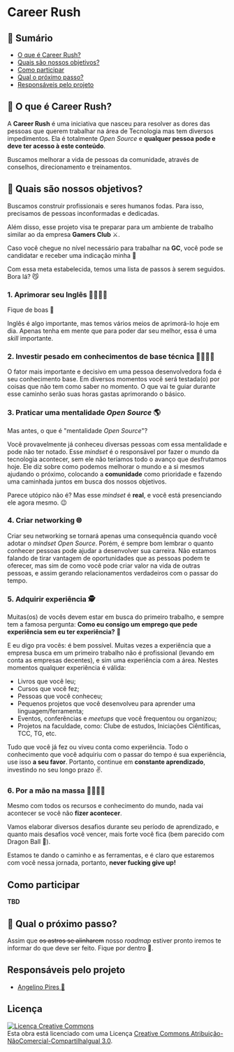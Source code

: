 # Career Rush

## 📝 Sumário

- [O que é Career Rush?](#careerrush)
- [Quais são nossos objetivos?](#objetivos)
- [Como participar](#participar)
- [Qual o próximo passo?](#proximospassos)
- [Responsáveis pelo projeto](#responsaveis)

## 🏃‍ O que é Career Rush? <a name="careerrush"></a>

A **Career Rush** é uma iniciativa que nasceu para resolver as dores das pessoas que querem trabalhar na área de Tecnologia mas tem diversos impedimentos. Ela é totalmente _Open Source_ e **qualquer pessoa pode e deve ter acesso à este conteúdo**.

Buscamos melhorar a vida de pessoas da comunidade, através de conselhos, direcionamento e treinamentos.

## 🎯 Quais são nossos objetivos? <a name="objetivos"></a>

Buscamos construir profissionais e seres humanos fodas. Para isso, precisamos de pessoas inconformadas e dedicadas.

Além disso, esse projeto visa te preparar para um ambiente de trabalho similar ao da empresa **Gamers Club** ⚔.

Caso você chegue no nível necessário para trabalhar na **GC**, você pode se candidatar e receber uma indicação minha 👊

Com essa meta estabelecida, temos uma lista de passos à serem seguidos. Bora lá? 😼

### 1. Aprimorar seu Inglês 👩‍🏫👨‍🏫

Fique de boas 🤙

Inglês é algo importante, mas temos vários meios de aprimorá-lo hoje em dia. Apenas tenha em mente que para poder dar seu melhor, essa é uma _skill_ importante.

### 2. Investir pesado em conhecimentos de base técnica 👩‍💻👨‍💻

O fator mais importante e decisivo em uma pessoa desenvolvedora foda é seu conhecimento base. Em diversos momentos você será testada(o) por coisas que não tem como saber no momento. O que vai te guiar durante esse caminho serão suas horas gastas aprimorando o básico.

### 3. Praticar uma mentalidade _Open Source_ 🌎

Mas antes, o que é "mentalidade _Open Source_"?

Você provavelmente já conheceu diversas pessoas com essa mentalidade e pode não ter notado. Esse _mindset_ é o responsável por fazer o mundo da tecnologia acontecer, sem ele não teríamos todo o avanço que desfrutamos hoje. Ele diz sobre como podemos melhorar o mundo e a si mesmos ajudando o próximo, colocando a **comunidade** como prioridade e fazendo uma caminhada juntos em busca dos nossos objetivos.

Parece utópico não é? Mas esse _mindset_ é **real**, e você está presenciando ele agora mesmo. 😉

### 4. Criar networking 🌐

Criar seu networking se tornará apenas uma consequência quando você adotar o _mindset Open Source_. Porém, é sempre bom lembrar o quanto conhecer pessoas pode ajudar a desenvolver sua carreira. Não estamos falando de tirar vantagem de oportunidades que as pessoas podem te oferecer, mas sim de como você pode criar valor na vida de outras pessoas, e assim gerando relacionamentos verdadeiros com o passar do tempo.

### 5. Adquirir experiência 🕵️‍

Muitas(os) de vocês devem estar em busca do primeiro trabalho, e sempre tem a famosa pergunta: **Como eu consigo um emprego que pede experiência sem eu ter experiência?** 🤔

E eu digo pra vocês: é bem possível. Muitas vezes a experiência que a empresa busca em um primeiro trabalho não é profissional (levando em conta as empresas decentes), e sim uma experiência com a área. Nestes momentos qualquer experiência é válida:

- Livros que você leu;
- Cursos que você fez;
- Pessoas que você conheceu;
- Pequenos projetos que você desenvolveu para aprender uma linguagem/ferramenta;
- Eventos, conferências e _meetups_ que você frequentou ou organizou;
- Projetos na faculdade, como: Clube de estudos, Iniciações Ciêntíficas, TCC, TG, etc.

Tudo que você já fez ou viveu conta como experiência. Todo o conhecimento que você adquiriu com o passar do tempo é sua experiência, use isso **a seu favor**. Portanto, continue em **constante aprendizado**, investindo no seu longo prazo ✌️.

### 6. Por a mão na massa 👩‍🍳👨‍🍳

Mesmo com todos os recursos e conhecimento do mundo, nada vai acontecer se você não **fizer acontecer**.

Vamos elaborar diversos desafios durante seu período de aprendizado, e quanto mais desafios você vencer, mais forte você fica (bem parecido com Dragon Ball 🤔).

Estamos te dando o caminho e as ferramentas, e é claro que estaremos com você nessa jornada, portanto, **never fucking give up!**

## Como participar <a name="participar"></a>

**TBD**

## 🤔 Qual o próximo passo? <a name="proximospassos"></a>

Assim que ~~os astros se alinharem~~ nosso _roadmap_ estiver pronto iremos te informar do que deve ser feito. Fique por dentro 🤟.

## Responsáveis pelo projeto <a name="responsaveis"></a>

- [Angelino Pires 🤙](https://www.linkedin.com/in/angelinopires/)

## Licença

<a rel="license" href="http://creativecommons.org/licenses/by-nc-sa/3.0/"><img alt="Licença Creative Commons" style="border-width:0" src="https://i.creativecommons.org/l/by-nc-sa/3.0/88x31.png" /></a><br />Esta obra está licenciado com uma Licença <a rel="license" href="http://creativecommons.org/licenses/by-nc-sa/3.0/">Creative Commons Atribuição-NãoComercial-CompartilhaIgual 3.0</a>.
